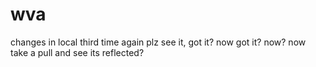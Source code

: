# wva
changes in local third time again plz see it, got it? now got it?
now?
now take a pull and see its reflected?


